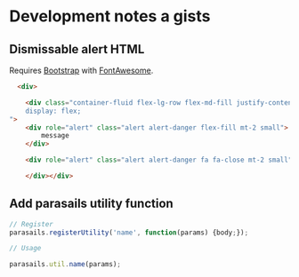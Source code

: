 # Development notes a gists

## Dismissable alert HTML

Requires [Bootstrap](https://getbootstrap.com/docs/5.1/getting-started/introduction/) with [FontAwesome](https://fontawesome.com/v6.0/icons?s=solid%2Cbrands).

```html
  <div>

    <div class="container-fluid flex-lg-row flex-md-fill justify-content-between" style="
    display: flex;
">
    <div role="alert" class="alert alert-danger flex-fill mt-2 small">
        message
    </div>

    <div role="alert" class="alert alert-danger fa fa-close mt-2 small"></div>

    </div></div>
```

## Add parasails utility function

```javascript
// Register
parasails.registerUtility('name', function(params) {body;});

// Usage

parasails.util.name(params);
```
